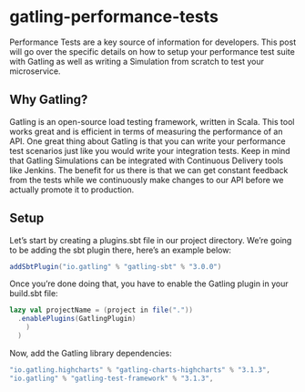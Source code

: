 # gatling-performance-tests

Performance Tests are a key source of information for developers. This post will go over the specific details on how to setup your performance test suite with Gatling as well as writing a Simulation from scratch to test your microservice.

## Why Gatling?
Gatling is an open-source load testing framework, written in Scala. This tool works great and is efficient in terms of measuring the performance of an API. One great thing about Gatling is that you can write your performance test scenarios just like you would write your integration tests. Keep in mind that Gatling Simulations can be integrated with Continuous Delivery tools like Jenkins. The benefit for us there is that we can get constant feedback from the tests while we continuously make changes to our API before we actually promote it to production.

## Setup
Let’s start by creating a plugins.sbt file in our project directory. We’re going to be adding the sbt plugin there, here’s an example below:
```scala
addSbtPlugin("io.gatling" % "gatling-sbt" % "3.0.0")
```
Once you’re done doing that, you have to enable the Gatling plugin in your build.sbt file:
```scala
lazy val projectName = (project in file("."))
  .enablePlugins(GatlingPlugin)
    )
  )
```
Now, add the Gatling library dependencies:
```scala
"io.gatling.highcharts" % "gatling-charts-highcharts" % "3.1.3",
"io.gatling" % "gatling-test-framework" % "3.1.3",
```
